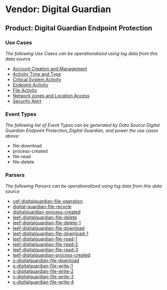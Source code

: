 Vendor: Digital Guardian
========================
Product: Digital Guardian Endpoint Protection
---------------------------------------------

### Use Cases

_The following Use Cases can be operationalized using log data from this data source_

* [Account Creation and Management](../UseCases/usecase_account_creation_and_management.md)
* [Activity Time  and Type](../UseCases/usecase_activity_time__and_type.md)
* [Critical System Activity](../UseCases/usecase_critical_system_activity.md)
* [Endpoint Activity](../UseCases/usecase_endpoint_activity.md)
* [File Activity](../UseCases/usecase_file_activity.md)
* [Network zones and Location Access](../UseCases/usecase_network_zones_and_location_access.md)
* [Security Alert](../UseCases/usecase_security_alert.md)


### Event Types

_The following list of Event Types can be generated by Data Source Digital Guardian Endpoint Protection_Digital Guardian, and power the use cases above:_

- file-download
- process-created
- file-read
- file-delete


### Parsers

_The following Parsers can be operationalized using log data from this data source_

* [cef-digitalguardian-file-operation](../Parsers/parserContent_cef-digitalguardian-file-operation.md)
* [digital-guardian-file-recycle](../Parsers/parserContent_digital-guardian-file-recycle.md)
* [digitalguardian-process-created](../Parsers/parserContent_digitalguardian-process-created.md)
* [leef-digitalguardian-file-delete](../Parsers/parserContent_leef-digitalguardian-file-delete.md)
* [leef-digitalguardian-file-delete-1](../Parsers/parserContent_leef-digitalguardian-file-delete-1.md)
* [leef-digitalguardian-file-download](../Parsers/parserContent_leef-digitalguardian-file-download.md)
* [leef-digitalguardian-file-download-1](../Parsers/parserContent_leef-digitalguardian-file-download-1.md)
* [leef-digitalguardian-file-read-1](../Parsers/parserContent_leef-digitalguardian-file-read-1.md)
* [leef-digitalguardian-file-read-2](../Parsers/parserContent_leef-digitalguardian-file-read-2.md)
* [leef-digitalguardian-file-read-3](../Parsers/parserContent_leef-digitalguardian-file-read-3.md)
* [leef-digitalguardian-process-created](../Parsers/parserContent_leef-digitalguardian-process-created.md)
* [s-digitalguardian-file-download](../Parsers/parserContent_s-digitalguardian-file-download.md)
* [s-digitalguardian-file-write-1](../Parsers/parserContent_s-digitalguardian-file-write-1.md)
* [s-digitalguardian-file-write-2](../Parsers/parserContent_s-digitalguardian-file-write-2.md)
* [s-digitalguardian-file-write-3](../Parsers/parserContent_s-digitalguardian-file-write-3.md)
* [s-digitalguardian-file-write-4](../Parsers/parserContent_s-digitalguardian-file-write-4.md)
